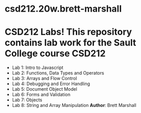 # csd212.20w.brett-marshall
# CSD212 Labs! This repository contains lab work for the Sault College course CSD212 
- Lab 1: Intro to Javascript 
- Lab 2: Functions, Data Types and Operators 
- Lab 3: Arrays and Flow Control 
- Lab 4: Debugging and Error Handling 
- Lab 5: Document Object Model
- Lab 6: Forms and Validation 
- Lab 7: Objects 
- Lab 8: String and Array Manipulation 
**Author**: Brett Marshall
